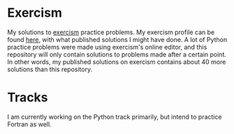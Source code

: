 # Exercism
My solutions to [exercism](exercism.org) practice problems. My exercism profile can be found [here](https://exercism.org/profiles/SilkySeaman), with what published solutions I might have done. A lot of Python practice problems were made using exercism's online editor, and this repository will only contain solutions to problems made after a certain point. In other words, my published solutions on exercism contains about 40 more solutions than this repository.

# Tracks
I am currently working on the Python track primarily, but intend to practice Fortran as well.

